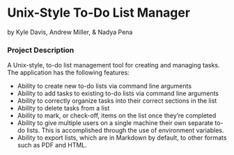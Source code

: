 # Unix-Style To-Do List Manager
by Kyle Davis, Andrew Miller, & Nadya Pena

### Project Description
A Unix-style, to-do list management tool for creating and managing tasks. The application has the following features:
- Ability to create new to-do lists via command line arguments
- Ability to add tasks to existing to-do lists via command line arguments
- Ability to correctly organize tasks into their correct sections in the list
- Ability to delete tasks from a list
- Ability to mark, or check-off, items on the list once they’re completed 
- Ability to give multiple users on a single machine their own separate to-do lists. This is accomplished through the use of environment variables.
- Ability to export lists, which are in Markdown by default, to other formats such as PDF and HTML. 


